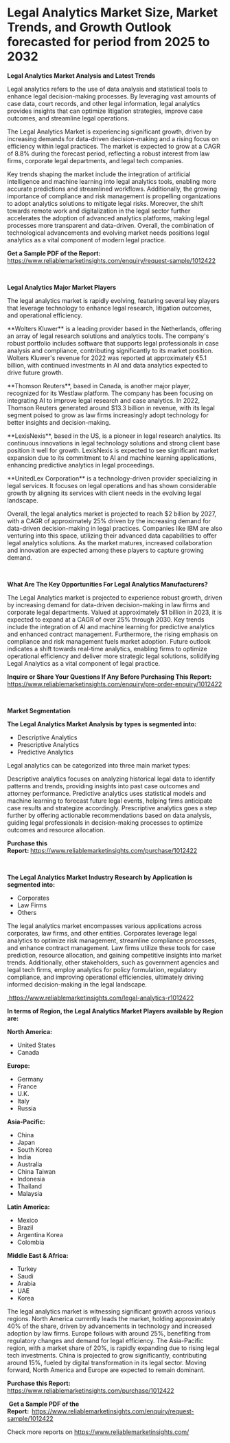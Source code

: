 <p><h1>Legal Analytics Market Size, Market Trends, and Growth Outlook forecasted for period from 2025 to 2032</h1></p><p><strong>Legal Analytics Market Analysis and Latest Trends</strong></p>
<p><p>Legal analytics refers to the use of data analysis and statistical tools to enhance legal decision-making processes. By leveraging vast amounts of case data, court records, and other legal information, legal analytics provides insights that can optimize litigation strategies, improve case outcomes, and streamline legal operations. </p><p>The Legal Analytics Market is experiencing significant growth, driven by increasing demands for data-driven decision-making and a rising focus on efficiency within legal practices. The market is expected to grow at a CAGR of 8.8% during the forecast period, reflecting a robust interest from law firms, corporate legal departments, and legal tech companies.</p><p>Key trends shaping the market include the integration of artificial intelligence and machine learning into legal analytics tools, enabling more accurate predictions and streamlined workflows. Additionally, the growing importance of compliance and risk management is propelling organizations to adopt analytics solutions to mitigate legal risks. Moreover, the shift towards remote work and digitalization in the legal sector further accelerates the adoption of advanced analytics platforms, making legal processes more transparent and data-driven. Overall, the combination of technological advancements and evolving market needs positions legal analytics as a vital component of modern legal practice.</p></p>
<p><strong>Get a Sample PDF of the Report:&nbsp;</strong> <a href="https://www.reliablemarketinsights.com/enquiry/request-sample/1012422?utm_campaign=2271&utm_medium=2&utm_source=Github&utm_content=ia&utm_term=05032025&utm_id=legal-analytics">https://www.reliablemarketinsights.com/enquiry/request-sample/1012422</a></p>
<p>&nbsp;</p>
<p><strong>Legal Analytics Major Market Players</strong></p>
<p><p>The legal analytics market is rapidly evolving, featuring several key players that leverage technology to enhance legal research, litigation outcomes, and operational efficiency. </p><p>**Wolters Kluwer** is a leading provider based in the Netherlands, offering an array of legal research solutions and analytics tools. The company's robust portfolio includes software that supports legal professionals in case analysis and compliance, contributing significantly to its market position. Wolters Kluwer's revenue for 2022 was reported at approximately €5.1 billion, with continued investments in AI and data analytics expected to drive future growth.</p><p>**Thomson Reuters**, based in Canada, is another major player, recognized for its Westlaw platform. The company has been focusing on integrating AI to improve legal research and case analytics. In 2022, Thomson Reuters generated around $13.3 billion in revenue, with its legal segment poised to grow as law firms increasingly adopt technology for better insights and decision-making.</p><p>**LexisNexis**, based in the US, is a pioneer in legal research analytics. Its continuous innovations in legal technology solutions and strong client base position it well for growth. LexisNexis is expected to see significant market expansion due to its commitment to AI and machine learning applications, enhancing predictive analytics in legal proceedings.</p><p>**UnitedLex Corporation** is a technology-driven provider specializing in legal services. It focuses on legal operations and has shown considerable growth by aligning its services with client needs in the evolving legal landscape. </p><p>Overall, the legal analytics market is projected to reach $2 billion by 2027, with a CAGR of approximately 25% driven by the increasing demand for data-driven decision-making in legal practices. Companies like IBM are also venturing into this space, utilizing their advanced data capabilities to offer legal analytics solutions. As the market matures, increased collaboration and innovation are expected among these players to capture growing demand.</p></p>
<p>&nbsp;</p>
<p><strong>What Are The Key Opportunities For Legal Analytics Manufacturers?</strong></p>
<p><p>The Legal Analytics market is projected to experience robust growth, driven by increasing demand for data-driven decision-making in law firms and corporate legal departments. Valued at approximately $1 billion in 2023, it is expected to expand at a CAGR of over 25% through 2030. Key trends include the integration of AI and machine learning for predictive analytics and enhanced contract management. Furthermore, the rising emphasis on compliance and risk management fuels market adoption. Future outlook indicates a shift towards real-time analytics, enabling firms to optimize operational efficiency and deliver more strategic legal solutions, solidifying Legal Analytics as a vital component of legal practice.</p></p>
<p><strong>Inquire or Share Your Questions If Any Before Purchasing This Report:</strong> <a href="https://www.reliablemarketinsights.com/enquiry/pre-order-enquiry/1012422?utm_campaign=2271&utm_medium=2&utm_source=Github&utm_content=ia&utm_term=05032025&utm_id=legal-analytics">https://www.reliablemarketinsights.com/enquiry/pre-order-enquiry/1012422</a></p>
<p>&nbsp;</p>
<p><strong>Market Segmentation</strong></p>
<p><strong>The Legal Analytics Market Analysis by types is segmented into:</strong></p>
<p><ul><li>Descriptive Analytics</li><li>Prescriptive Analytics</li><li>Predictive Analytics</li></ul></p>
<p><p>Legal analytics can be categorized into three main market types: </p><p>Descriptive analytics focuses on analyzing historical legal data to identify patterns and trends, providing insights into past case outcomes and attorney performance. Predictive analytics uses statistical models and machine learning to forecast future legal events, helping firms anticipate case results and strategize accordingly. Prescriptive analytics goes a step further by offering actionable recommendations based on data analysis, guiding legal professionals in decision-making processes to optimize outcomes and resource allocation.</p></p>
<p><strong>Purchase this Report:&nbsp;</strong><a href="https://www.reliablemarketinsights.com/purchase/1012422?utm_campaign=2271&utm_medium=2&utm_source=Github&utm_content=ia&utm_term=05032025&utm_id=legal-analytics">https://www.reliablemarketinsights.com/purchase/1012422</a></p>
<p>&nbsp;</p>
<p><strong>The Legal Analytics Market Industry Research by Application is segmented into:</strong></p>
<p><ul><li>Corporates</li><li>Law Firms</li><li>Others</li></ul></p>
<p><p>The legal analytics market encompasses various applications across corporates, law firms, and other entities. Corporates leverage legal analytics to optimize risk management, streamline compliance processes, and enhance contract management. Law firms utilize these tools for case prediction, resource allocation, and gaining competitive insights into market trends. Additionally, other stakeholders, such as government agencies and legal tech firms, employ analytics for policy formulation, regulatory compliance, and improving operational efficiencies, ultimately driving informed decision-making in the legal landscape.</p></p>
<p><a href="https://www.reliablemarketinsights.com/legal-analytics-r1012422?utm_campaign=2271&utm_medium=2&utm_source=Github&utm_content=ia&utm_term=05032025&utm_id=legal-analytics">&nbsp;https://www.reliablemarketinsights.com/legal-analytics-r1012422</a></p>
<p><strong>In terms of Region, the Legal Analytics Market Players available by Region are:</strong></p>
<p>
    <p> <strong> North America: </strong>
        <ul>
            <li>United States</li>
            <li>Canada</li>
        </ul>
        </p> 
    <p> <strong> Europe: </strong>
        <ul>
            <li>Germany</li>
            <li>France</li>
            <li>U.K.</li>
            <li>Italy</li>
            <li>Russia</li>
        </ul>
        </p> 
    <p> <strong> Asia-Pacific: </strong>
        <ul>
            <li>China</li>
            <li>Japan</li>
            <li>South Korea</li>
            <li>India</li>
            <li>Australia</li>
            <li>China Taiwan</li>
            <li>Indonesia</li>
            <li>Thailand</li>
            <li>Malaysia</li>
        </ul>
        </p> 
    <p> <strong> Latin America: </strong>
        <ul>
            <li>Mexico</li>
            <li>Brazil</li>
            <li>Argentina Korea</li>
            <li>Colombia</li>
        </ul>
        </p> 
    <p> <strong> Middle East & Africa: </strong>
        <ul>
            <li>Turkey</li>
            <li>Saudi</li>
            <li>Arabia</li>
            <li>UAE</li>
            <li>Korea</li>
        </ul>
    </p>
    </p>
<p><p>The legal analytics market is witnessing significant growth across various regions. North America currently leads the market, holding approximately 40% of the share, driven by advancements in technology and increased adoption by law firms. Europe follows with around 25%, benefiting from regulatory changes and demand for legal efficiency. The Asia-Pacific region, with a market share of 20%, is rapidly expanding due to rising legal tech investments. China is projected to grow significantly, contributing around 15%, fueled by digital transformation in its legal sector. Moving forward, North America and Europe are expected to remain dominant.</p></p>
<p><strong>Purchase this Report: </strong><a href="https://www.reliablemarketinsights.com/purchase/1012422?utm_campaign=2271&utm_medium=2&utm_source=Github&utm_content=ia&utm_term=05032025&utm_id=legal-analytics">https://www.reliablemarketinsights.com/purchase/1012422</a></p>
<p>&nbsp;<strong>Get a Sample PDF of the Report:&nbsp;&nbsp;</strong><a href="https://www.reliablemarketinsights.com/enquiry/request-sample/1012422?utm_campaign=2271&utm_medium=2&utm_source=Github&utm_content=ia&utm_term=05032025&utm_id=legal-analytics">https://www.reliablemarketinsights.com/enquiry/request-sample/1012422</a></p>
<p><strong></strong></p>
<p>Check more reports on <a href="https://www.reliablemarketinsights.com/?utm_campaign=2271&utm_medium=2&utm_source=Github&utm_content=ia&utm_term=05032025&utm_id=legal-analytics">https://www.reliablemarketinsights.com/</a></p>